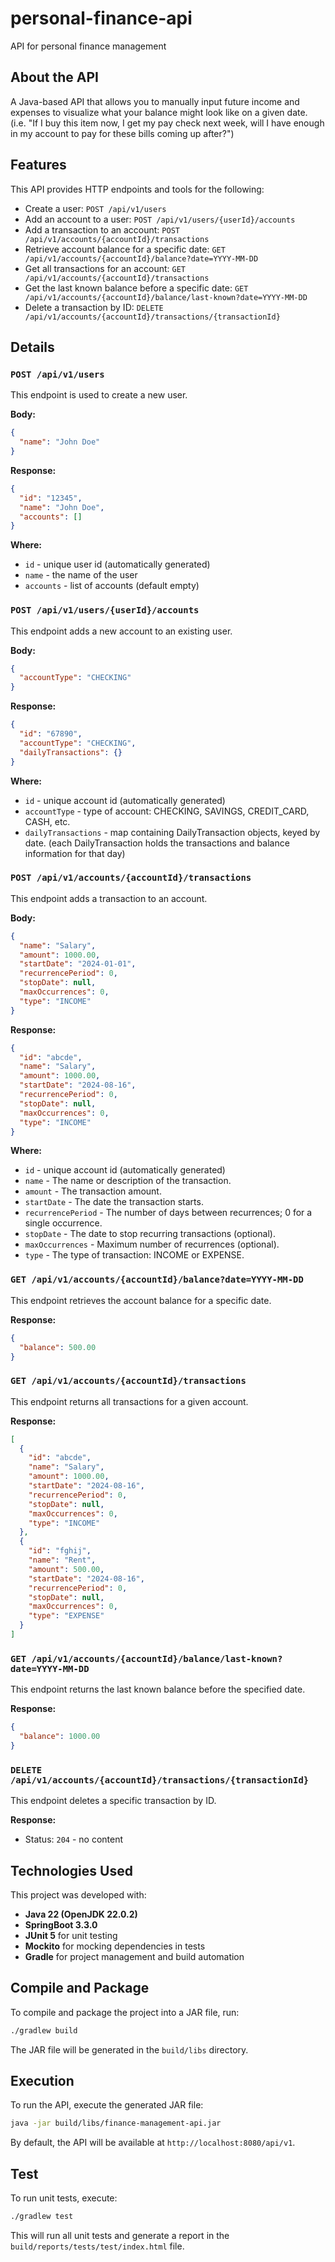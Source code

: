 # personal-finance-api

API for personal finance management

## About the API

A Java-based API that allows you to manually input future income and expenses to visualize what your balance might look like on a given date. (i.e. "If I buy this item now, I get my pay check next week, will I have enough in my account to pay for these bills coming up after?")

## Features

This API provides HTTP endpoints and tools for the following:

* Create a user: `POST /api/v1/users`
* Add an account to a user: `POST /api/v1/users/{userId}/accounts`
* Add a transaction to an account: `POST /api/v1/accounts/{accountId}/transactions`
* Retrieve account balance for a specific date: `GET /api/v1/accounts/{accountId}/balance?date=YYYY-MM-DD`
* Get all transactions for an account: `GET /api/v1/accounts/{accountId}/transactions`
* Get the last known balance before a specific date: `GET /api/v1/accounts/{accountId}/balance/last-known?date=YYYY-MM-DD`
* Delete a transaction by ID: `DELETE /api/v1/accounts/{accountId}/transactions/{transactionId}`

## Details

### `POST /api/v1/users`

This endpoint is used to create a new user.

**Body:**

```json
{
  "name": "John Doe"
}
```

**Response:**

```json
{
  "id": "12345",
  "name": "John Doe",
  "accounts": []
}
```

**Where:**

- `id` - unique user id (automatically generated)
- `name` - the name of the user
- `accounts` - list of accounts (default empty)

### `POST /api/v1/users/{userId}/accounts`

This endpoint adds a new account to an existing user.

**Body:**

```json
{
  "accountType": "CHECKING"
}
```

**Response:**

```json
{
  "id": "67890",
  "accountType": "CHECKING",
  "dailyTransactions": {}
}
```

**Where:**

- `id` - unique account id (automatically generated)
- `accountType` - type of account: CHECKING, SAVINGS, CREDIT_CARD, CASH, etc.
- `dailyTransactions` - map containing DailyTransaction objects, keyed by date. (each DailyTransaction holds the transactions and balance information for that day)

### `POST /api/v1/accounts/{accountId}/transactions`

This endpoint adds a transaction to an account.

**Body:**

```json
{
  "name": "Salary",
  "amount": 1000.00,
  "startDate": "2024-01-01",
  "recurrencePeriod": 0,
  "stopDate": null,
  "maxOccurrences": 0,
  "type": "INCOME"
}
```

**Response:**

```json
{
  "id": "abcde",
  "name": "Salary",
  "amount": 1000.00,
  "startDate": "2024-08-16",
  "recurrencePeriod": 0,
  "stopDate": null,
  "maxOccurrences": 0,
  "type": "INCOME"
}
```

**Where:**

- `id` - unique account id (automatically generated)
- `name` - The name or description of the transaction.
- `amount` - The transaction amount.
- `startDate` - The date the transaction starts.
- `recurrencePeriod` - The number of days between recurrences; 0 for a single occurrence.
- `stopDate` - The date to stop recurring transactions (optional).
- `maxOccurrences` - Maximum number of recurrences (optional).
- `type` - The type of transaction: INCOME or EXPENSE.

### `GET /api/v1/accounts/{accountId}/balance?date=YYYY-MM-DD`

This endpoint retrieves the account balance for a specific date.

**Response:**

```json
{
  "balance": 500.00
}
```

### `GET /api/v1/accounts/{accountId}/transactions`

This endpoint returns all transactions for a given account.

**Response:**

```json
[
  {
    "id": "abcde",
    "name": "Salary",
    "amount": 1000.00,
    "startDate": "2024-08-16",
    "recurrencePeriod": 0,
    "stopDate": null,
    "maxOccurrences": 0,
    "type": "INCOME"
  },
  {
    "id": "fghij",
    "name": "Rent",
    "amount": 500.00,
    "startDate": "2024-08-16",
    "recurrencePeriod": 0,
    "stopDate": null,
    "maxOccurrences": 0,
    "type": "EXPENSE"
  }
]
```

### `GET /api/v1/accounts/{accountId}/balance/last-known?date=YYYY-MM-DD`

This endpoint returns the last known balance before the specified date.

**Response:**

```json
{
  "balance": 1000.00
}
```

### `DELETE /api/v1/accounts/{accountId}/transactions/{transactionId}`

This endpoint deletes a specific transaction by ID.

**Response:**

- Status: `204` - no content

## Technologies Used

This project was developed with:

- **Java 22 (OpenJDK 22.0.2)**
- **SpringBoot 3.3.0**
- **JUnit 5** for unit testing
- **Mockito** for mocking dependencies in tests
- **Gradle** for project management and build automation

## Compile and Package

To compile and package the project into a JAR file, run:

```bash
./gradlew build
```

The JAR file will be generated in the `build/libs` directory.

## Execution

To run the API, execute the generated JAR file:

```bash
java -jar build/libs/finance-management-api.jar
```

By default, the API will be available at `http://localhost:8080/api/v1`.

## Test

To run unit tests, execute:

```bash
./gradlew test
```

This will run all unit tests and generate a report in the `build/reports/tests/test/index.html` file.